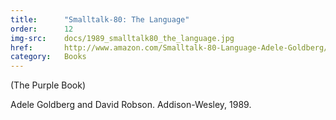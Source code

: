 ```yaml
---
title:      "Smalltalk-80: The Language"
order:      12
img-src:    docs/1989_smalltalk80_the_language.jpg
href:       http://www.amazon.com/Smalltalk-80-Language-Adele-Goldberg/dp/0201136880
category:   Books
---
```

(The Purple Book)

Adele Goldberg and David Robson. Addison-Wesley, 1989.
